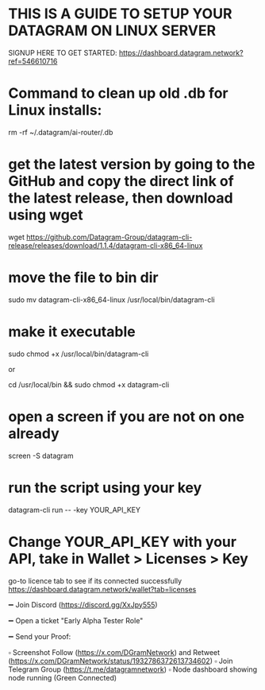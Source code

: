 # THIS IS A GUIDE TO SETUP YOUR DATAGRAM ON LINUX SERVER




SIGNUP HERE TO GET STARTED: https://dashboard.datagram.network?ref=546610716


# Command to clean up old .db for Linux installs:
rm -rf ~/.datagram/ai-router/.db

# get the latest version by going to the GitHub and copy the direct link of the latest release, then download using wget 
wget https://github.com/Datagram-Group/datagram-cli-release/releases/download/1.1.4/datagram-cli-x86_64-linux

# move the file to bin dir
sudo mv datagram-cli-x86_64-linux /usr/local/bin/datagram-cli

# make it executable 
sudo chmod +x /usr/local/bin/datagram-cli
 
 or 

cd /usr/local/bin && sudo chmod +x datagram-cli


# open a screen if you are not on one already 
screen -S datagram

# run the script using your key
datagram-cli run -- -key YOUR_API_KEY
# Change YOUR_API_KEY with your API, take in Wallet > Licenses > Key


go-to licence tab to see if its connected successfully
https://dashboard.datagram.network/wallet?tab=licenses


➖ Join Discord (https://discord.gg/XxJpy555)

➖ Open a ticket "Early Alpha Tester Role"

➖ Send your Proof:

▫️ Screenshot Follow (https://x.com/DGramNetwork) and Retweet (https://x.com/DGramNetwork/status/1932786372613734602)
▫️ Join Telegram Group (https://t.me/datagramnetwork)
▫️ Node dashboard showing node running (Green Connected)


